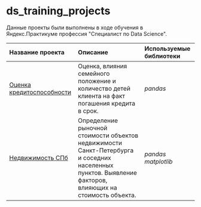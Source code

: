 # ds_training_projects

Данные проекты были выполнены в ходе обучения в Яндекс.Практикуме профессия "Специалист по Data Science".


| Название проекта | Описание | Используемые библиотеки | 
| :---------------------- | :---------------------- | :---------------------- |
| [Оценка кредитоспособности](creditworthiness) | Оценка, влияния семейного положение и количество детей клиента на факт погашения кредита в срок. | *pandas* |
| [Недвижимость СПб](real_estate_spb) | Определение рыночной стоимости объектов недвижимости Санкт-Петербурга и соседних населенных пунктов. Выявление факторов, влияющих на стоимость объекта.| *pandas* *matplotlib* |
